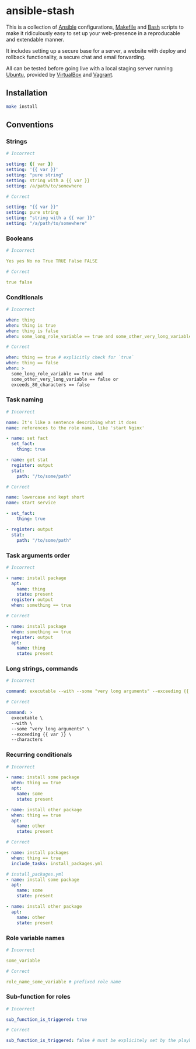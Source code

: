 # ansible-stash

This is a collection of [Ansible](https://www.ansible.com/) configurations,
[Makefile](https://www.gnu.org/software/make/manual/make.html) and
[Bash](https://www.gnu.org/software/bash/) scripts to make it ridiculously easy
to set up your web-presence in a reproducable and extendable manner.

It includes setting up a secure base for a server, a website with deploy and
rollback functionality, a secure chat and email forwarding.

All can be tested before going live with a local staging server running
[Ubuntu](https://ubuntu.com/), provided by
[VirtualBox](https://www.virtualbox.org/) and
[Vagrant](https://www.vagrantup.com/).

## Installation

```bash
make install
```

## Conventions

### Strings

```yaml
# Incorrect

setting: {{ var }}
setting: '{{ var }}'
setting: "pure string"
setting: string with a {{ var }}
setting: /a/path/to/somewhere

# Correct

setting: "{{ var }}"
setting: pure string
setting: "string with a {{ var }}"
setting: "/a/path/to/somewhere"
```

### Booleans

```yaml
# Incorrect

Yes yes No no True TRUE False FALSE

# Correct

true false
```

### Conditionals

```yaml
# Incorrect

when: thing
when: thing is true
when: thing is false
when: some_long_role_variable == true and some_other_very_long_variable == false or exceeds_80_characters == true

# Correct

when: thing == true # explicitly check for `true`
when: thing == false
when: >
  some_long_role_variable == true and
  some_other_very_long_variable == false or
  exceeds_80_characters == false
```

### Task naming

```yaml
# Incorrect

name: It's like a sentence describing what it does
name: references to the role name, like 'start Nginx'

- name: set fact
  set_fact:
    thing: true

- name: get stat
  register: output
  stat:
    path: "/to/some/path"

# Correct

name: lowercase and kept short
name: start service

- set_fact:
    thing: true

- register: output
  stat:
    path: "/to/some/path"

```

### Task arguments order

```yaml
# Incorrect

- name: install package
  apt:
    name: thing
    state: present
  register: output
  when: something == true

# Correct

- name: install package
  when: something == true
  register: output
  apt:
    name: thing
    state: present
```

### Long strings, commands

```yaml
# Incorrect

command: executable --with --some "very long arguments" --exceeding {{ var }} --characters

# Correct

command: >
  executable \
  --with \
  --some "very long arguments" \
  --exceeding {{ var }} \
  --characters
```

### Recurring conditionals

```yaml
# Incorrect

- name: install some package
  when: thing == true
  apt:
    name: some
    state: present

- name: install other package
  when: thing == true
  apt:
    name: other
    state: present

# Correct

- name: install packages
  when: thing == true
  include_tasks: install_packages.yml

# install_packages.yml
- name: install some package
  apt:
    name: some
    state: present

- name: install other package
  apt:
    name: other
    state: present
```

### Role variable names

```yaml
# Incorrect

some_variable

# Correct

role_name_some_variable # prefixed role name
```

### Sub-function for roles

```yaml
# Incorrect

sub_function_is_triggered: true

# Correct

sub_function_is_triggered: false # must be explicitely set by the playbook
```
